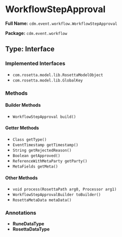 # WorkflowStepApproval

**Full Name:** `cdm.event.workflow.WorkflowStepApproval`

**Package:** `cdm.event.workflow`

## Type: Interface

### Implemented Interfaces

- `com.rosetta.model.lib.RosettaModelObject`
- `com.rosetta.model.lib.GlobalKey`

### Methods

#### Builder Methods

- `WorkflowStepApproval build()`

#### Getter Methods

- `Class getType()`
- `EventTimestamp getTimestamp()`
- `String getRejectedReason()`
- `Boolean getApproved()`
- `ReferenceWithMetaParty getParty()`
- `MetaFields getMeta()`

#### Other Methods

- `void process(RosettaPath arg0, Processor arg1)`
- `WorkflowStepApprovalBuilder toBuilder()`
- `RosettaMetaData metaData()`

### Annotations

- **RuneDataType**
- **RosettaDataType**


